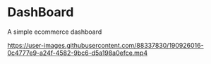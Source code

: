 # DashBoard
A simple ecommerce dashboard


https://user-images.githubusercontent.com/88337830/190926016-0c4777e9-a24f-4582-9bc6-d5a198a0efce.mp4

